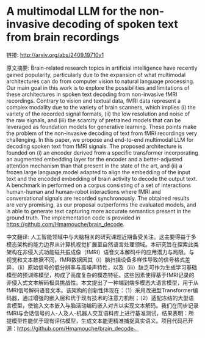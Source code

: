 # A multimodal LLM for the non-invasive decoding of spoken text from brain recordings

链接: http://arxiv.org/abs/2409.19710v1

原文摘要:
Brain-related research topics in artificial intelligence have recently gained
popularity, particularly due to the expansion of what multimodal architectures
can do from computer vision to natural language processing. Our main goal in
this work is to explore the possibilities and limitations of these
architectures in spoken text decoding from non-invasive fMRI recordings.
Contrary to vision and textual data, fMRI data represent a complex modality due
to the variety of brain scanners, which implies (i) the variety of the recorded
signal formats, (ii) the low resolution and noise of the raw signals, and (iii)
the scarcity of pretrained models that can be leveraged as foundation models
for generative learning. These points make the problem of the non-invasive
decoding of text from fMRI recordings very challenging. In this paper, we
propose and end-to-end multimodal LLM for decoding spoken text from fMRI
signals. The proposed architecture is founded on (i) an encoder derived from a
specific transformer incorporating an augmented embedding layer for the encoder
and a better-adjusted attention mechanism than that present in the state of the
art, and (ii) a frozen large language model adapted to align the embedding of
the input text and the encoded embedding of brain activity to decode the output
text. A benchmark in performed on a corpus consisting of a set of interactions
human-human and human-robot interactions where fMRI and conversational signals
are recorded synchronously. The obtained results are very promising, as our
proposal outperforms the evaluated models, and is able to generate text
capturing more accurate semantics present in the ground truth. The
implementation code is provided in https://github.com/Hmamouche/brain_decode.

中文翻译:
人工智能领域中与大脑相关的研究课题近期备受关注，这主要得益于多模态架构的能力边界从计算机视觉扩展至自然语言处理领域。本研究旨在探索此类架构在非侵入式功能磁共振成像（fMRI）语音文本解码中的应用潜力与局限。与视觉和文本数据不同，fMRI数据因其（i）脑扫描设备多样性导致的信号格式差异，（ii）原始信号的低分辨率与高噪声特性，以及（iii）缺乏可作为生成学习基础模型的预训练模型，构成了高度复杂的模态特征。这些因素使得基于fMRI记录的非侵入式文本解码极具挑战性。本文提出了一种端到端多模态大语言模型，用于从fMRI信号解码语音文本。该架构的创新性体现在：（1）采用改进型Transformer编码器，通过增强的嵌入层和优于现有技术的注意力机制；（2）适配冻结的大型语言模型，使输入文本嵌入与脑活动编码嵌入对齐以实现文本解码。我们在同步记录fMRI与会话信号的人-人及人-机器人交互语料库上进行基准测试，结果表明：所提模型性能优于现有评估模型，生成文本能更精准捕捉真实语义。项目代码已开源：https://github.com/Hmamouche/brain_decode。
